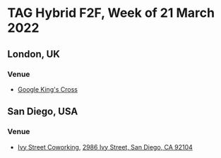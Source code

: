 # TAG Hybrid F2F, Week of 21 March 2022

## London, UK

### Venue

* [Google King's Cross](https://www.openstreetmap.org/search?query=kings%20cross%2C%20london#map=19/51.53315/-0.12550)

## San Diego, USA

### Venue

* [Ivy Street Coworking](https://ivystreet.co), [2986 Ivy Street, San Diego, CA 92104](https://goo.gl/maps/MbUF6ep848WaRB1f7)
